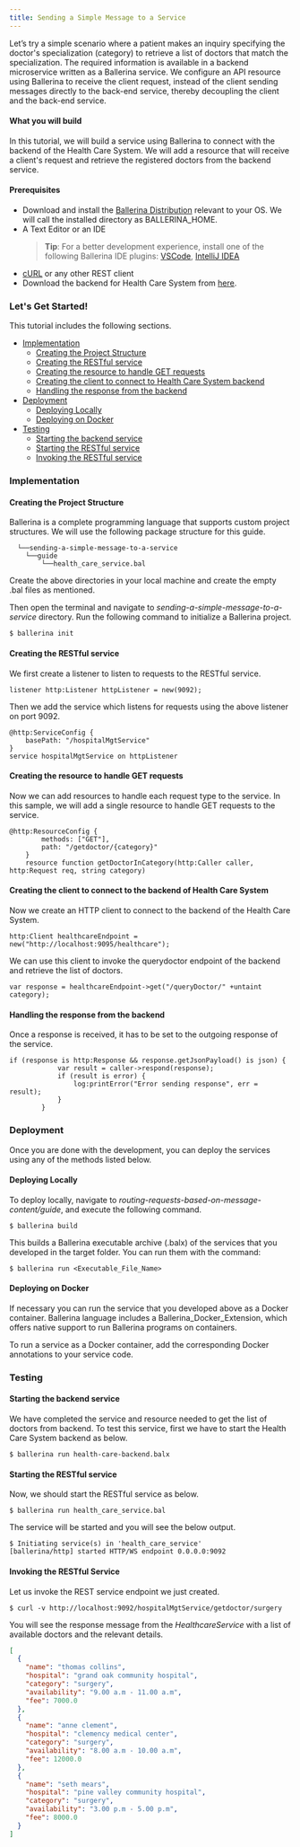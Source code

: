 ```yaml
---
title: Sending a Simple Message to a Service
---
```


Let’s try a simple scenario where a patient makes an inquiry specifying the doctor's specialization (category) to retrieve a list of doctors that match the specialization. The required information is available in a backend
microservice written as a Ballerina service. We configure an API resource using Ballerina to receive the client request, instead of the client sending messages directly to the back-end service, thereby decoupling the client and the back-end service.

#### What you will build

In this tutorial, we will build a service using Ballerina to connect with the backend of the Health Care System. We will add a resource that will receive a client's request and retrieve the registered doctors from the backend service.

#### Prerequisites

- Download and install the [Ballerina Distribution](https://ballerina.io/learn/getting-started/) relevant to your OS.
  We will call the installed directory as BALLERINA_HOME.
- A Text Editor or an IDE
  > **Tip**: For a better development experience, install one of the following Ballerina IDE plugins: [VSCode](https://marketplace.visualstudio.com/items?itemName=ballerina.ballerina), [IntelliJ IDEA](https://plugins.jetbrains.com/plugin/9520-ballerina)
- [cURL](https://curl.haxx.se) or any other REST client
- Download the backend for Health Care System from [here](#).

### Let's Get Started!

This tutorial includes the following sections.

- [Implementation](#implementation)
  - [Creating the Project Structure](#creating-the-project-structure)
  - [Creating the RESTful service](#creating-the-restful-service)
  - [Creating the resource to handle GET requests](#creating-the-resource-to-handle-the-requests)
  - [Creating the client to connect to Health Care System backend](#creating-the-client-to-connect-to-health-care-system-backend)
  - [Handling the response from the backend](#handling-the-response-from-the-backend)
- [Deployment](#deployment)
  - [Deploying Locally](#deploying-locally)
  - [Deploying on Docker](#deploying-on-docker)
- [Testing](#testing)
  - [Starting the backend service](#starting-the-backend-service)
  - [Starting the RESTful service](#starting-the-restful-service)
  - [Invoking the RESTful service](#invoking-the-restful-service)

### Implementation

#### Creating the Project Structure

Ballerina is a complete programming language that supports custom project structures. We will use the following package structure for this guide.

```
  └──sending-a-simple-message-to-a-service
    └──guide
        └──health_care_service.bal
```

Create the above directories in your local machine and create the empty .bal files as mentioned.

Then open the terminal and navigate to *sending-a-simple-message-to-a-service* directory. Run the following command to initialize a Ballerina project.

```
$ ballerina init
```

#### Creating the RESTful service

We first create a listener to listen to requests to the RESTful service.

```ballerina
listener http:Listener httpListener = new(9092);
```

Then we add the service which listens for requests using the above listener on port 9092.

```ballerina
@http:ServiceConfig {
    basePath: "/hospitalMgtService"
}
service hospitalMgtService on httpListener
```

#### Creating the resource to handle GET requests

Now we can add resources to handle each request type to the service. In this sample, we will add a single resource to handle GET requests to the service.

```ballerina
@http:ResourceConfig {
        methods: ["GET"],
        path: "/getdoctor/{category}"
    }
    resource function getDoctorInCategory(http:Caller caller, http:Request req, string category)
```

#### Creating the client to connect to the backend of Health Care System

Now we create an HTTP client to connect to the backend of the Health Care System.

```ballerina
http:Client healthcareEndpoint = new("http://localhost:9095/healthcare");
```

We can use this client to invoke the querydoctor endpoint of the backend and retrieve the list of doctors.

```ballerina
var response = healthcareEndpoint->get("/queryDoctor/" +untaint category);
```

#### Handling the response from the backend

Once a response is received, it has to be set to the outgoing response of the service.

```ballerina
if (response is http:Response && response.getJsonPayload() is json) {
            var result = caller->respond(response);
            if (result is error) {
                log:printError("Error sending response", err = result);
            }
        }
```

### Deployment

Once you are done with the development, you can deploy the services using any of the methods listed below.

#### Deploying Locally

To deploy locally, navigate to _routing-requests-based-on-message-content/guide_, and execute the following command.

```
$ ballerina build
```

This builds a Ballerina executable archive (.balx) of the services that you developed in the target folder.
You can run them with the command:

```
$ ballerina run <Executable_File_Name>
```

#### Deploying on Docker

If necessary you can run the service that you developed above as a Docker container. Ballerina language includes a Ballerina_Docker_Extension, which offers native support to run Ballerina programs on containers.

To run a service as a Docker container, add the corresponding Docker annotations to your service code.

### Testing

#### Starting the backend service

We have completed the service and resource needed to get the list of doctors from backend. To test this service, first we have to start the Health Care System backend as below.

```
$ ballerina run health-care-backend.balx
```

#### Starting the RESTful service

Now, we should start the RESTful service as below.

```
$ ballerina run health_care_service.bal
```

The service will be started and you will see the below output.

```
$ Initiating service(s) in 'health_care_service'
[ballerina/http] started HTTP/WS endpoint 0.0.0.0:9092
```

#### Invoking the RESTful Service

Let us invoke the REST service endpoint we just created.

```
$ curl -v http://localhost:9092/hospitalMgtService/getdoctor/surgery
```

You will see the response message from the _HealthcareService_ with a list of available doctors and the relevant details.

```json
[
  {
    "name": "thomas collins",
    "hospital": "grand oak community hospital",
    "category": "surgery",
    "availability": "9.00 a.m - 11.00 a.m",
    "fee": 7000.0
  },
  {
    "name": "anne clement",
    "hospital": "clemency medical center",
    "category": "surgery",
    "availability": "8.00 a.m - 10.00 a.m",
    "fee": 12000.0
  },
  {
    "name": "seth mears",
    "hospital": "pine valley community hospital",
    "category": "surgery",
    "availability": "3.00 p.m - 5.00 p.m",
    "fee": 8000.0
  }
]
```
